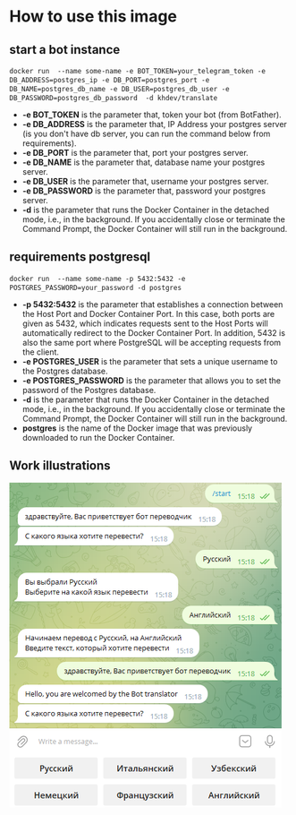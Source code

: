 # How to use this image

## start a bot instance

```
docker run  --name some-name -e BOT_TOKEN=your_telegram_token -e DB_ADDRESS=postgres_ip -e DB_PORT=postgres_port -e DB_NAME=postgres_db_name -e DB_USER=postgres_db_user -e DB_PASSWORD=postgres_db_password  -d khdev/translate
```
* **-e BOT_TOKEN** is the parameter that, token your bot (from BotFather).
* **-e DB_ADDRESS** is the parameter that, IP Address your postgres server (is you don't have db server, you can run the command below from requirements).
* **-e DB_PORT** is the parameter that, port your postgres server.
* **-e DB_NAME** is the parameter that, database name your postgres server.
* **-e DB_USER** is the parameter that, username your postgres server.
* **-e DB_PASSWORD** is the parameter that, password your postgres server.
* **-d** is the parameter that runs the Docker Container in the detached mode, i.e., in the background. If you accidentally close or terminate the Command Prompt, the Docker Container will still run in the background.

## requirements postgresql
```
docker run  --name some-name -p 5432:5432 -e POSTGRES_PASSWORD=your_password -d postgres 
```
* **-p 5432:5432** is the parameter that establishes a connection between the Host Port and Docker Container Port. In this case, both ports are given as 5432, which indicates requests sent to the Host Ports will automatically redirect to the Docker Container Port. In addition, 5432 is also the same port where PostgreSQL will be accepting requests from the client.
* **-e POSTGRES_USER** is the parameter that sets a unique username to the Postgres database.
* **-e POSTGRES_PASSWORD** is the parameter that allows you to set the password of the Postgres database.
* **-d** is the parameter that runs the Docker Container in the detached mode, i.e., in the background. If you accidentally close or terminate the Command Prompt, the Docker Container will still run in the background.
* **postgres** is the name of the Docker image that was previously downloaded to run the Docker Container.

## Work illustrations
![HEADER](https://github.com/khasan0330/translate_bot/blob/main/png/01.png)
